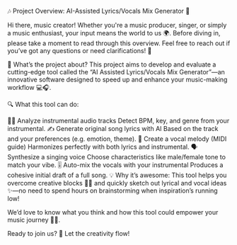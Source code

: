 🎶 Project Overview: AI-Assisted Lyrics/Vocals Mix Generator 🎤

Hi there, music creator! Whether you're a music producer, singer, or simply a music enthusiast, your input means the world to us 🌍. Before diving in, please take a moment to read through this overview. Feel free to reach out if you’ve got any questions or need clarifications! 💬

🧠 What’s the project about?
This project aims to develop and evaluate a cutting-edge tool called the “AI Assisted Lyrics/Vocals Mix Generator”—an innovative software designed to speed up and enhance your music-making workflow 💻🎧.

🔍 What this tool can do:

🕵️‍♂️ Analyze instrumental audio tracks
Detect BPM, key, and genre from your instrumental.
✍️ Generate original song lyrics with AI
Based on the track and your preferences (e.g. emotion, theme).
🎼 Create a vocal melody (MIDI guide)
Harmonizes perfectly with both lyrics and instrumental.
🗣️ Synthesize a singing voice
Choose characteristics like male/female tone to match your vibe.
🎚️ Auto-mix the vocals with your instrumental
Produces a cohesive initial draft of a full song.
💡 Why it’s awesome:
This tool helps you overcome creative blocks 🚫🧱 and quickly sketch out lyrical and vocal ideas ✨—no need to spend hours on brainstorming when inspiration’s running low!

We’d love to know what you think and how this tool could empower your music journey 🎵🚀.

Ready to join us? 🌈 Let the creativity flow!
